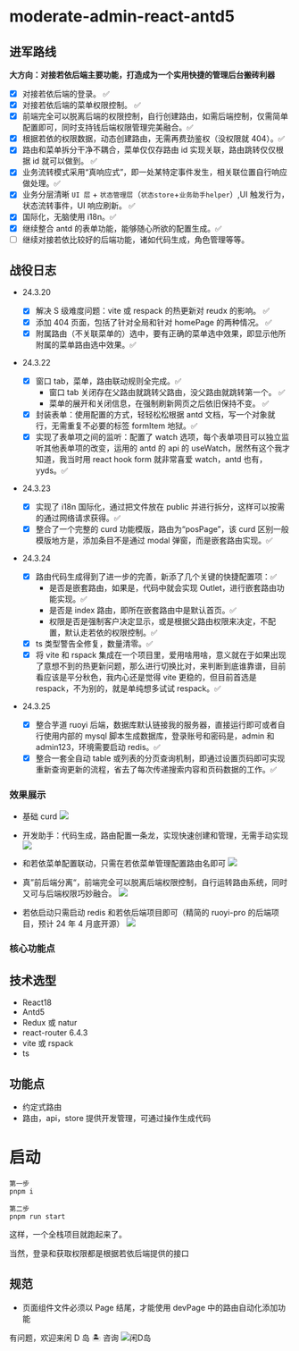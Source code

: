 # moderate-admin-react-antd5

## 进军路线

**大方向：对接若依后端主要功能，打造成为一个实用快捷的管理后台搬砖利器**

-   [x] 对接若依后端的登录。 ✅
-   [x] 对接若依后端的菜单权限控制。 ✅
-   [x] 前端完全可以脱离后端的权限控制，自行创建路由，如需后端控制，仅需简单配置即可，同时支持钱后端权限管理完美融合。✅
-   [x] 根据若依的权限数据，动态创建路由，无需再费劲鉴权（没权限就 404）。✅
-   [x] 路由和菜单拆分干净不耦合，菜单仅仅存路由 id 实现关联，路由跳转仅仅根据 id 就可以做到。 ✅
-   [x] 业务流转模式采用“真响应式”，即一处某特定事件发生，相关联位置自行响应做处理。✅
-   [x] 业务分层清晰 `UI 层` + `状态管理层`（`状态store`+`业务助手helper`）,UI 触发行为，状态流转事件，UI 响应刷新。 ✅
-   [x] 国际化，无脑使用 i18n。✅
-   [x] 继续整合 antd 的表单功能，能够随心所欲的配置生成。✅
-   [ ] 继续对接若依比较好的后端功能，诸如代码生成，角色管理等等。

## 战役日志

-   24.3.20

    -   [x] 解决 S 级难度问题：vite 或 respack 的热更新对 reudx 的影响。 ✅
    -   [x] 添加 404 页面，包括了针对全局和针对 homePage 的两种情况。 ✅
    -   [x] 附属路由（不关联菜单的）选中，要有正确的菜单选中效果，即显示他所附属的菜单路由选中效果。✅

-   24.3.22

    -   [x] 窗口 tab，菜单，路由联动规则全完成。✅
        -   窗口 tab 关闭存在父路由就跳转父路由，没父路由就跳转第一个。 ✅
        -   菜单的展开和关闭信息，在强制刷新网页之后依旧保持不变。 ✅
    -   [x] 封装表单：使用配置的方式，轻轻松松根据 antd 文档，写一个对象就行，无需重复不必要的标签 formItem 地狱。✅
    -   [x] 实现了表单项之间的监听：配置了 watch 选项，每个表单项目可以独立监听其他表单项的改变，运用的 antd 的 api 的 useWatch，居然有这个我才知道，我当时用 react hook form 就非常喜爱 watch，antd 也有，yyds。✅

-   24.3.23

    -   [x] 实现了 i18n 国际化，通过把文件放在 public 并进行拆分，这样可以按需的通过网络请求获得。✅
    -   [x] 整合了一个完整的 curd 功能模版，路由为“posPage”，该 curd 区别一般模版地方是，添加条目不是通过 modal 弹窗，而是嵌套路由实现。✅

-   24.3.24

    -   [x] 路由代码生成得到了进一步的完善，新添了几个关键的快捷配置项：✅
        -   是否是嵌套路由，如果是，代码中就会实现 Outlet，进行嵌套路由功能实现。✅
        -   是否是 index 路由，即所在嵌套路由中是默认首页。✅
        -   权限是否是强制客户决定显示，或是根据父路由权限来决定，不配置，默认走若依的权限控制。✅
    -   [x] ts 类型警告全修复，数量清零。✅
    -   [x] 将 vite 和 rspack 集成在一个项目里，爱用啥用啥，意义就在于如果出现了意想不到的热更新问题，那么进行切换比对，来判断到底谁靠谱，目前看应该是平分秋色，我内心还是觉得 vite 更稳的，但目前首选是 respack，不为别的，就是单纯想多试试 respack。✅

-   24.3.25
    -   [x] 整合芋道 ruoyi 后端，数据库默认链接我的服务器，直接运行即可或者自行使用内部的 mysql 脚本生成数据库，登录账号和密码是，admin 和 admin123，环境需要启动 redis。✅
    -   [x] 整合一套全自动 table 或列表的分页查询机制，即通过设置页码即可实现重新查询更新的流程，省去了每次传递搜索内容和页码数据的工作。✅

### 效果展示

-   基础 curd
    ![](https://qiniu.moderate.run/img/QQ20240319-200618%402x.png)

-   开发助手：代码生成，路由配置一条龙，实现快速创建和管理，无需手动实现
    ![](https://qiniu.moderate.run/img/QQ20240319-201338%402x.png)

-   和若依菜单配置联动，只需在若依菜单管理配置路由名即可
    ![](https://qiniu.moderate.run/img/3667960414.png)

-   真”前后端分离“，前端完全可以脱离后端权限控制，自行运转路由系统，同时又可与后端权限巧妙融合。
    ![](https://qiniu.moderate.run/img/QQ20240319-205403%402x.png)

-   若依启动只需启动 redis 和若依后端项目即可（精简的 ruoyi-pro 的后端项目，预计 24 年 4 月底开源）
    ![](https://qiniu.moderate.run/img/QQ20240319-202525%402x.png)

### 核心功能点

## 技术选型

-   React18
-   Antd5
-   Redux 或 natur
-   react-router 6.4.3
-   vite 或 rspack
-   ts

## 功能点

-   约定式路由
-   路由，api，store 提供开发管理，可通过操作生成代码

# 启动

```
第一步
pnpm i

第二步
pnpm run start
```

这样，一个全栈项目就跑起来了。

当然，登录和获取权限都是根据若依后端提供的接口

## 规范

-   页面组件文件必须以 Page 结尾，才能使用 devPage 中的路由自动化添加功能

有问题，欢迎来闲 D 岛 🏝️ 咨询
![闲D岛](https://qiniu.moderate.run/IMG_4020.JPG)
